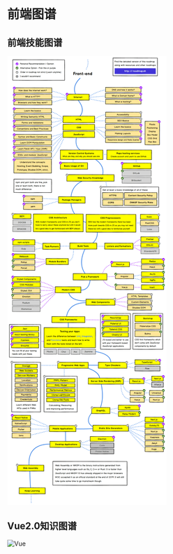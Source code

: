 # 前端图谱
## 前端技能图谱
![frontend](https://raw.githubusercontent.com/chnjames/cloudImg/main/blog/frontend.png)

## Vue2.0知识图谱
![Vue](https://raw.githubusercontent.com/chnjames/cloudImg/main/blog/20210317155201.png)
